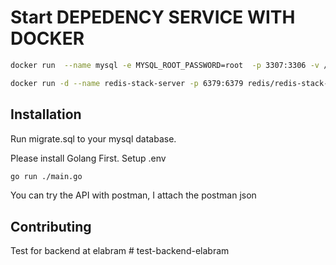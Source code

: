 # Start DEPEDENCY SERVICE WITH DOCKER

```bash
docker run  --name mysql -e MYSQL_ROOT_PASSWORD=root  -p 3307:3306 -v /etc/docker/test-mysql:/etc/mysql/conf.d -v final-mysql-data:/var/lib/mysql -d mysql
```
```bash
docker run -d --name redis-stack-server -p 6379:6379 redis/redis-stack-server:latest
```

## Installation
Run migrate.sql to your mysql database.

Please install Golang First.
Setup .env 
```bash
go run ./main.go
```

You can try the API with postman, I attach the postman json
## Contributing

Test for backend at elabram
#   t e s t - b a c k e n d - e l a b r a m  
 